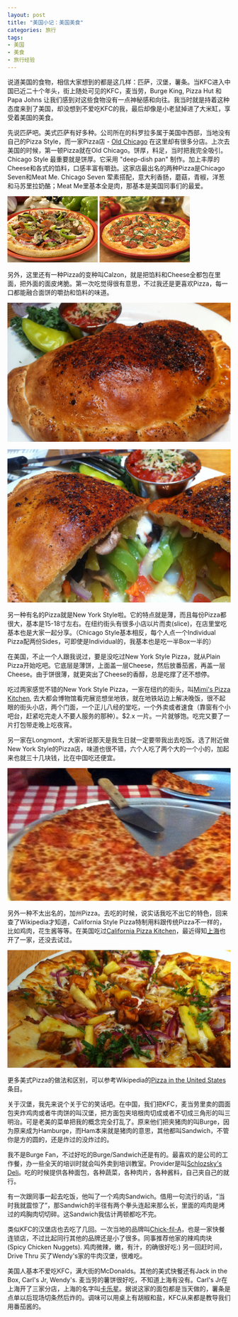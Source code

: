 ```yaml
---
layout: post
title: "美国小记：美国美食"
categories: 旅行
tags:
- 美国
- 美食
- 旅行经验
---
```

说道美国的食物，相信大家想到的都是这几样：匹萨，汉堡，薯条。当KFC进入中国已近二十个年头，街上随处可见的KFC，麦当劳，Burge King, Pizza Hut 和 Papa Johns 让我们感到对这些食物没有一点神秘感和向往。我当时就是持着这种态度来到了美国，却没想到不爱吃KFC的我，最后却像是小老鼠掉进了大米缸，享受着美国的美食。

先说匹萨吧。美式匹萨有好多种。公司所在的科罗拉多属于美国中西部，当地没有自己的Pizza Style，而一家Pizza店 - [Old Chicago](http://www.oldchicago.com/) 在这里却有很多分店。上次去美国的时候，第一顿Pizza就在Old Chicago。饼厚，料足，当时把我完全吸引。Chicago Style 最重要就是饼厚。它采用 "deep-dish pan" 制作。加上丰厚的Cheese和各式的馅料，口感丰富有嚼劲。这家店最出名的两种Pizza是Chicago Seven和Meat Me. Chicago Seven 荤素搭配，意大利香肠，蘑菇，青椒，洋葱和马苏里拉奶酪；Meat Me里基本全是肉，那基本是美国同事们的最爱。

![](/images/Chicago7Pizza.jpg "Chicago7Pizza") ![](/images/CapresePizza.jpg "CapresePizza")

另外，这里还有一种Pizza的变种叫Calzon，就是把馅料和Cheese全都包在里面，把外面的面皮烤脆。第一次吃觉得很有意思，不过我还是更喜欢Pizza，每一口都能融合面饼的嚼劲和馅料的味道。

![](/images/pizza_old_chicago_calzon.png "pizza_old_chicago_calzon")

![](/images/pizza_old_chicago_calzon2.png "pizza_old_chicago_calzon2")

另一种有名的Pizza就是New York Style啦。它的特点就是薄，而且每份Pizza都很大，基本是15-18寸左右。在纽约街头有很多小店以片而卖(slice)，在店里堂吃基本也是大家一起分享。（Chicago Style基本相反，每个人点一个Individual Pizza配两份Sides，可即使是Individual的，我基本也是吃一半Box一半的）

在美国，不止一个人跟我说过，要是没吃过New York Style Pizza，就从Plain Pizza开始吃吧。它底层是薄饼，上面盖一层Cheese，然后放番茄酱，再盖一层Cheese。由于饼很薄，就更突出了Cheese的香醇，总是吃撑了还不想停。

吃过两家感觉不错的New York Style Pizza，一家在纽约的街头，叫[Mimi's Pizza Kitchen](http://www.yelp.com/biz/mimis-pizza-kitchen-new-york), 去大都会博物馆看完展览想坐地铁，就在地铁站边上解决晚饭，很不起眼的街头小店，两个门面，一个正儿八经的堂吃，一个外卖或者速食（靠窗有个小吧台，赶紧吃完走人不要人服务的那种）。$2.x 一片。一片就够饱。吃完又要了一片打包带走晚上吃夜宵。

另一家在Longmont，大家听说那天是我生日就一定要带我出去吃饭。选了附近做New York Style的Pizza店，味道也很不错，六个人吃了两个大的一个小的，加起来也就三十几块钱，比在中国吃还便宜。

![](/images/pizza_longmont.png "pizza_longmont")

另外一种不太出名的，加州Pizza。去吃的时候，说实话我吃不出它的特色，回来查了Wikipedia才知道，California Style Pizza特制用料跟传统Pizza不一样的，比如鸡肉，花生酱等等。在美国吃过[California Pizza Kitchen](http://www.yelp.com/biz/california-pizza-kitchen-boulder)，最近得知[上海](http://www.dianping.com/shop/4502941)也开了一家，还没去试过。

![](/images/pizza_california.png "pizza_california")

更多美式Pizza的做法和区别，可以参考Wikipedia的[Pizza in the United States](http://en.wikipedia.org/wiki/Pizza_in_the_United_States)条目。

关于汉堡，我先来说个关于它的笑话吧。在中国，我们把KFC，麦当劳里卖的圆面包夹炸鸡肉或者牛肉饼的叫汉堡，把方面包夹培根肉切成或者不切成三角形的叫三明治。可是老美的菜单把我的概念完全打乱了。原来他们把夹猪肉的叫Burge，因为原来成为Hamburge，而Ham本来就是猪肉的意思，其他都叫Sandwich，不管你是方的圆的，还是炸过的没炸过的。

我不是Burge Fan，不过好吃的Burge/Sandwich还是有的。最喜欢的是公司的工作餐，办一些全天的培训时就会叫外卖到培训教室。Provider是叫[Schlozsky's Deli](http://www.yelp.com/biz/schlotzskys-deli-longmont)。吃的时候提供各种面包，各种蔬菜，各种肉片，各种酱料，自己夹自己的就行。

有一次跟同事一起去吃饭，他叫了一个鸡肉Sandwich。借用一句流行的话，“当时我就震惊了”，那Sandwich的半径有两个拳头连起来那么长，里面的鸡肉是烤过的鸡胸肉切切碎。这Sandwich我估计两顿都吃不完。

类似KFC的汉堡店也去吃了几回。一次当地的品牌叫[Chick-fil-A](http://www.yelp.com/biz/chick-fil-a-longmont)，也是一家快餐连锁店，不过比起同行其他的品牌还是小了很多。同事推荐他家的辣鸡肉块 (Spicy Chicken Nuggets). 鸡肉微辣，嫩，有汁，的确很好吃:) 另一回赶时间，Drive Thru 买了Wendy's家的牛肉汉堡，很难吃。

美国人基本不爱吃KFC，满大街的McDonalds。其他的美式快餐还有Jack in the Box, Carl's Jr, Wendy's. 麦当劳的薯饼很好吃，不知道上海有没有。Carl's Jr在上海开了三家分店，上海的名字叫[卡乐星](http://www.dianping.com/search/keyword/1/0_%E5%8D%A1%E4%B9%90%E6%98%9F)。据说这家的面包都是当天做的，薯条是点单以后现场切条然后炸的。调味可以用桌上有胡椒和盐，KFC从来都是教导我们用番茄酱的。
